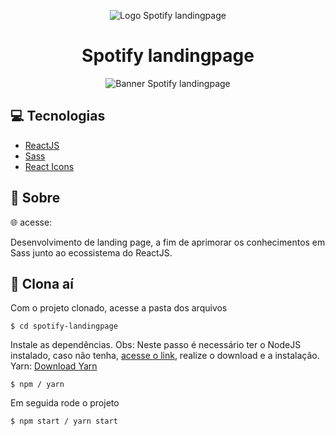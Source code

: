 <p align="center">
    <img alt="Logo Spotify landingpage" src="https://user-images.githubusercontent.com/53228013/104965372-5c782200-59bd-11eb-9f79-31fd72f1abb8.png" />
</p>

<h1 align="center">
  Spotify landingpage
</h1>

<p align="center">
    <img alt="Banner Spotify landingpage" src="https://user-images.githubusercontent.com/53228013/104965403-6ac63e00-59bd-11eb-8af1-7559ad6a8c54.png" />
</p>

## 💻 Tecnologias

* [ReactJS](https://pt-br.reactjs.org/)
* [Sass](https://sass-lang.com/documentation)
* [React Icons](https://react-icons.github.io/react-icons/)


## 📝 Sobre 

🌐 acesse: 

Desenvolvimento de landing page, a fim de aprimorar os conhecimentos em Sass junto ao ecossistema do ReactJS.

## 📁 Clona aí

Com o projeto clonado, acesse a pasta dos arquivos

```
$ cd spotify-landingpage
```

Instale as dependências. 
Obs: Neste passo é necessário ter o NodeJS instalado, caso não tenha, [acesse o link](https://nodejs.org/en/), realize o download e a instalação.
Yarn: [Download Yarn](https://yarnpkg.com/getting-started/install)

```
$ npm / yarn
```

Em seguida rode o projeto

```
$ npm start / yarn start
```